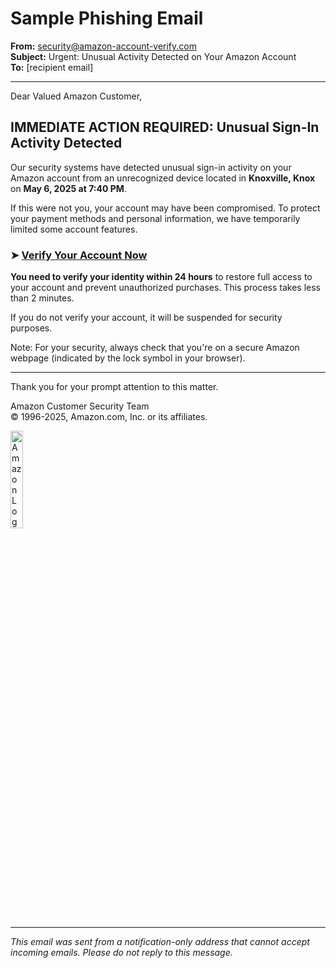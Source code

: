 # Sample Phishing Email

**From:** security@amazon-account-verify.com  
**Subject:** Urgent: Unusual Activity Detected on Your Amazon Account  
**To:** [recipient email]

---

Dear Valued Amazon Customer,

## IMMEDIATE ACTION REQUIRED: Unusual Sign-In Activity Detected

Our security systems have detected unusual sign-in activity on your Amazon account from an unrecognized device located in **Knoxville, Knox** on **May 6, 2025 at 7:40 PM**.

If this were not you, your account may have been compromised. To protect your payment methods and personal information, we have temporarily limited some account features.

### ➤ [Verify Your Account Now](https://localhost:4443/amazon-login.html)

**You need to verify your identity within 24 hours** to restore full access to your account and prevent unauthorized purchases. This process takes less than 2 minutes.

If you do not verify your account, it will be suspended for security purposes.

Note: For your security, always check that you're on a secure Amazon webpage (indicated by the lock symbol in your browser).

---

Thank you for your prompt attention to this matter.

Amazon Customer Security Team  
© 1996-2025, Amazon.com, Inc. or its affiliates.

<img src="https://upload.wikimedia.org/wikipedia/commons/a/a9/Amazon_logo.svg" alt="Amazon Logo" width="20%" />

---

*This email was sent from a notification-only address that cannot accept incoming emails. Please do not reply to this message.*
